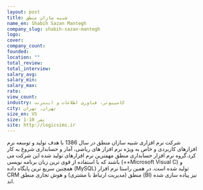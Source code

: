 ```yaml
---
layout: post
title: شبیه سازان منطق
name_en: Shabih Sazan Mantegh
company_slug: shabih-sazan-mantegh
logo: 
cover: 
company_count:
founded:
location: ""
total_review: 
total_interview: 
salary_avg: 
salary_min: 
salary_max: 
rate: 
view_count: 
industry: کامپیوتر، فناوری اطلاعات و اینترنت
city: تهران, تهران
size_en: VS
size: 1-10 نفر
site: http://logicsims.ir
---
```


شرکت نرم افزاری شبیه سازان منطق در سال 1386 با هدف تولید و توسعه نرم افزارهای کاربردی و خاص به ویژه نرم افزار های ریاضی، آمار و حسابداری شروع به کار کرد.گروه نرم افزار حسابداری منطق مهمترین نرم افزارهای تولید شده این شرکت می باشند که با استفاده از قوی ترین زبان برنامه نویسی (++Microsoft Visual C) و همچنین سریع ترین پایگاه داده (MySQL) تولید شده است. در همین راستا نرم افزار CRM منطق (مدیریت ارتباط با مشتری) و هوش تجاری منطق (BI) نیز پیاده سازی شده اند.
